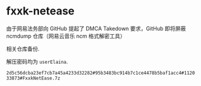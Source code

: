 # fxxk-netease

由于网易法务部向 GitHub 提起了 DMCA Takedown 要求，GitHub 即将屏蔽 ncmdump 仓库（网易云音乐 ncm 格式解密工具）

相关仓库备份.

解压密码均为 `userElaina`.

`2d5c56dcba23ef7cb7a45a4233d32282#95b3483bc914b7c1ce4478b5baf1acc4#112033873#FxxkNetEase.7z`
